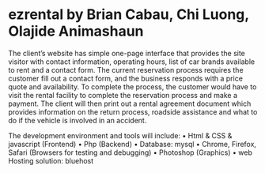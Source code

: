 # ezrental by Brian Cabau, Chi Luong, Olajide Animashaun

The client’s website has simple one-page interface that provides the site visitor with contact information, operating hours, list of car brands available to rent and a contact form. The current reservation process requires the customer fill out a contact form, and the business responds with a price quote and availability. To complete the process, the customer would have to visit the rental facility to complete the reservation process and make a payment. The client will then print out a rental agreement document which provides information on the return process, roadside assistance and what to do if the vehicle is involved in an accident.

The development environment and tools will include:</b>
• Html & CSS & javascript (Frontend)</b>
• Php (Backend)</b>
• Database: mysql</b>
• Chrome, Firefox, Safari (Browsers for testing and debugging)</b>
• Photoshop (Graphics)</b>
• web Hosting solution: bluehost
